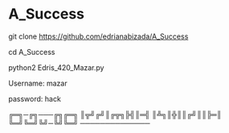 # A_Success

git clone https://github.com/edrianabizada/A_Success

cd A_Success

python2 Edris_420_Mazar.py

Username: mazar

password: hack

╔═╗─╔╗───╔╗╔═╗
║╦╝╔╝║╔╦╗╠╣║═╣
║╩╗║╬║║╔╝║║╠═║
╚═╝╚═╝╚╝─╚╝╚═╝
──────────────
